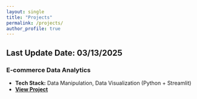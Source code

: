```yaml
---
layout: single
title: "Projects"
permalink: /projects/
author_profile: true
---
```


## Last Update Date: 03/13/2025

### E-commerce Data Analytics 
- **Tech Stack:** Data Manipulation, Data Visualization (Python + Streamlit)
- **[View Project](#)**


